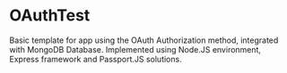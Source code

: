 # OAuthTest

Basic template for app using the OAuth Authorization method, integrated with MongoDB Database.
Implemented using Node.JS environment, Express framework and Passport.JS solutions.
